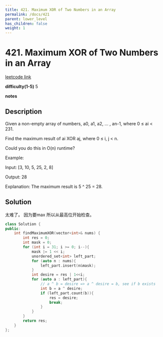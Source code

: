 ```yaml
---
title: 421. Maximum XOR of Two Numbers in an Array
permalink: /docs/421
parent: lower_level
has_children: false
weight: 1
---
```

# 421. Maximum XOR of Two Numbers in an Array
[leetcode link](https://leetcode.com/problems/maximum-xor-of-two-numbers-in-an-array/)

**difficulty(1-5)** 
5

**notes**   


## Description
Given a non-empty array of numbers, a0, a1, a2, … , an-1, where 0 ≤ ai < 231.

Find the maximum result of ai XOR aj, where 0 ≤ i, j < n.

Could you do this in O(n) runtime?

Example:

Input: [3, 10, 5, 25, 2, 8]

Output: 28

Explanation: The maximum result is 5 ^ 25 = 28.


## Solution
太难了。
因为要max 所以从最高位开始检查。

```c++
class Solution {
public:
    int findMaximumXOR(vector<int>& nums) {
        int res = 0;
        int mask = 0;
        for (int i = 31; i >= 0; i--){
            mask |= 1 << i;
            unordered_set<int> left_part;
            for (auto n : nums){
                left_part.insert(n&mask);
            }
            int desire = res | 1<<i;
            for (auto a : left_part){
                // a ^ b = desire => a ^ desire = b, see if b exists
                int b = a ^ desire;
                if (left_part.count(b)){
                    res = desire;
                    break;
                }
            }
        }
        return res;
    }
};
```

<!-- 
Default label
{: .label }

Blue label
{: .label .label-blue }

Stable
{: .label .label-green }

New release
{: .label .label-purple }

Coming soon
{: .label .label-yellow }

Deprecated
{: .label .label-red } -->
